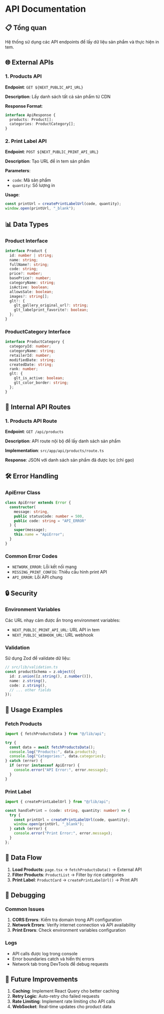# API Documentation

## 📋 Tổng quan

Hệ thống sử dụng các API endpoints để lấy dữ liệu sản phẩm và thực hiện in tem.

## 🌐 External APIs

### 1. Products API

**Endpoint**: `GET ${NEXT_PUBLIC_API_URL}`

**Description**: Lấy danh sách tất cả sản phẩm từ CDN

**Response Format**:

```typescript
interface ApiResponse {
  products: Product[];
  categories: ProductCategory[];
}
```

### 2. Print Label API

**Endpoint**: `POST ${NEXT_PUBLIC_PRINT_API_URL}`

**Description**: Tạo URL để in tem sản phẩm

**Parameters**:

- `code`: Mã sản phẩm
- `quantity`: Số lượng in

**Usage**:

```typescript
const printUrl = createPrintLabelUrl(code, quantity);
window.open(printUrl, "_blank");
```

## 📊 Data Types

### Product Interface

```typescript
interface Product {
  id: number | string;
  name: string;
  fullName?: string;
  code: string;
  price?: number;
  basePrice?: number;
  categoryName: string;
  isActive: boolean;
  allowsSale: boolean;
  images?: string[];
  glt?: {
    glt_gallery_original_url?: string;
    glt_labelprint_favorite?: boolean;
  };
}
```

### ProductCategory Interface

```typescript
interface ProductCategory {
  categoryId: number;
  categoryName: string;
  retailerId: number;
  modifiedDate: string;
  createdDate: string;
  rank: number;
  glt: {
    glt_is_active: boolean;
    glt_color_border: string;
  };
}
```

## 🔧 Internal API Routes

### 1. Products API Route

**Endpoint**: `GET /api/products`

**Description**: API route nội bộ để lấy danh sách sản phẩm

**Implementation**: `src/app/api/products/route.ts`

**Response**: JSON với danh sách sản phẩm đã được lọc (chỉ gạo)

## 🛠️ Error Handling

### ApiError Class

```typescript
class ApiError extends Error {
  constructor(
    message: string,
    public statusCode: number = 500,
    public code: string = "API_ERROR"
  ) {
    super(message);
    this.name = "ApiError";
  }
}
```

### Common Error Codes

- `NETWORK_ERROR`: Lỗi kết nối mạng
- `MISSING_PRINT_CONFIG`: Thiếu cấu hình print API
- `API_ERROR`: Lỗi API chung

## 🔒 Security

### Environment Variables

Các URL nhạy cảm được ẩn trong environment variables:

- `NEXT_PUBLIC_PRINT_API_URL`: URL API in tem
- `NEXT_PUBLIC_WEBHOOK_URL`: URL webhook

### Validation

Sử dụng Zod để validate dữ liệu:

```typescript
// src/lib/validation.ts
const productSchema = z.object({
  id: z.union([z.string(), z.number()]),
  name: z.string(),
  code: z.string(),
  // ... other fields
});
```

## 📝 Usage Examples

### Fetch Products

```typescript
import { fetchProductsData } from "@/lib/api";

try {
  const data = await fetchProductsData();
  console.log("Products:", data.products);
  console.log("Categories:", data.categories);
} catch (error) {
  if (error instanceof ApiError) {
    console.error("API Error:", error.message);
  }
}
```

### Print Label

```typescript
import { createPrintLabelUrl } from "@/lib/api";

const handlePrint = (code: string, quantity: number) => {
  try {
    const printUrl = createPrintLabelUrl(code, quantity);
    window.open(printUrl, "_blank");
  } catch (error) {
    console.error("Print Error:", error.message);
  }
};
```

## 🔄 Data Flow

1. **Load Products**: `page.tsx` → `fetchProductsData()` → External API
2. **Filter Products**: `ProductList` → Filter by rice categories
3. **Print Label**: `ProductCard` → `createPrintLabelUrl()` → Print API

## 🐛 Debugging

### Common Issues

1. **CORS Errors**: Kiểm tra domain trong API configuration
2. **Network Errors**: Verify internet connection và API availability
3. **Print Errors**: Check environment variables configuration

### Logs

- API calls được log trong console
- Error boundaries catch và hiển thị errors
- Network tab trong DevTools để debug requests

## 🔮 Future Improvements

1. **Caching**: Implement React Query cho better caching
2. **Retry Logic**: Auto-retry cho failed requests
3. **Rate Limiting**: Implement rate limiting cho API calls
4. **WebSocket**: Real-time updates cho product data

